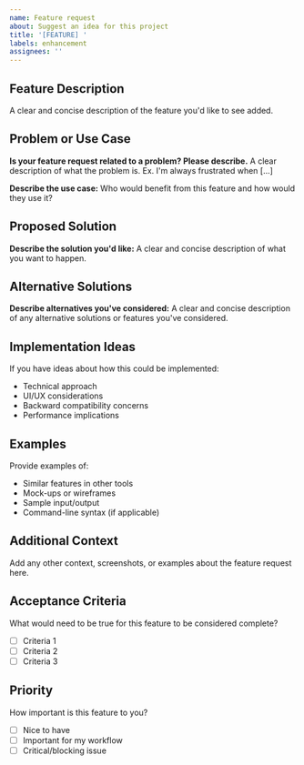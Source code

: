 ```yaml
---
name: Feature request
about: Suggest an idea for this project
title: '[FEATURE] '
labels: enhancement
assignees: ''
---
```


## Feature Description
A clear and concise description of the feature you'd like to see added.

## Problem or Use Case
**Is your feature request related to a problem? Please describe.**
A clear description of what the problem is. Ex. I'm always frustrated when [...]

**Describe the use case:**
Who would benefit from this feature and how would they use it?

## Proposed Solution
**Describe the solution you'd like:**
A clear and concise description of what you want to happen.

## Alternative Solutions
**Describe alternatives you've considered:**
A clear and concise description of any alternative solutions or features you've considered.

## Implementation Ideas
If you have ideas about how this could be implemented:
- Technical approach
- UI/UX considerations  
- Backward compatibility concerns
- Performance implications

## Examples
Provide examples of:
- Similar features in other tools
- Mock-ups or wireframes
- Sample input/output
- Command-line syntax (if applicable)

## Additional Context
Add any other context, screenshots, or examples about the feature request here.

## Acceptance Criteria
What would need to be true for this feature to be considered complete?
- [ ] Criteria 1
- [ ] Criteria 2
- [ ] Criteria 3

## Priority
How important is this feature to you?
- [ ] Nice to have
- [ ] Important for my workflow
- [ ] Critical/blocking issue